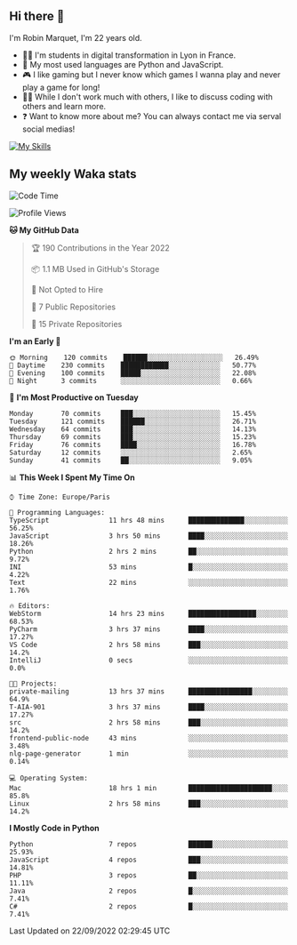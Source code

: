 ## Hi there 👋

I'm Robin Marquet, I'm 22 years old.

- 👨‍💻 I'm students in digital transformation in Lyon in France.
- 🌱 My most used languages are Python and JavaScript.
- 🎮 I like gaming but I never know which games I wanna play and never play a game for long!
- 👯‍♀️ While I don't work much with others, I like to discuss coding with others and learn more.
- ❓ Want to know more about me? You can always contact me via serval social medias!

[![My Skills](https://skillicons.dev/icons?i=js,html,css,docker,express,figma,firebase,graphql,mongodb,mysql,nodejs,py,react,ts,vue)](https://skillicons.dev)

## My weekly Waka stats

<!--START_SECTION:waka-->
![Code Time](http://img.shields.io/badge/Code%20Time-2%2C229%20hrs%2040%20mins-blue)

![Profile Views](http://img.shields.io/badge/Profile%20Views-0-blue)

**🐱 My GitHub Data** 

> 🏆 190 Contributions in the Year 2022
 > 
> 📦 1.1 MB Used in GitHub's Storage 
 > 
> 🚫 Not Opted to Hire
 > 
> 📜 7 Public Repositories 
 > 
> 🔑 15 Private Repositories  
 > 
**I'm an Early 🐤** 

```text
🌞 Morning    120 commits    ██████░░░░░░░░░░░░░░░░░░░   26.49% 
🌆 Daytime    230 commits    ████████████░░░░░░░░░░░░░   50.77% 
🌃 Evening    100 commits    █████░░░░░░░░░░░░░░░░░░░░   22.08% 
🌙 Night      3 commits      ░░░░░░░░░░░░░░░░░░░░░░░░░   0.66%

```
📅 **I'm Most Productive on Tuesday** 

```text
Monday       70 commits     ███░░░░░░░░░░░░░░░░░░░░░░   15.45% 
Tuesday      121 commits    ██████░░░░░░░░░░░░░░░░░░░   26.71% 
Wednesday    64 commits     ███░░░░░░░░░░░░░░░░░░░░░░   14.13% 
Thursday     69 commits     ███░░░░░░░░░░░░░░░░░░░░░░   15.23% 
Friday       76 commits     ████░░░░░░░░░░░░░░░░░░░░░   16.78% 
Saturday     12 commits     ░░░░░░░░░░░░░░░░░░░░░░░░░   2.65% 
Sunday       41 commits     ██░░░░░░░░░░░░░░░░░░░░░░░   9.05%

```


📊 **This Week I Spent My Time On** 

```text
⌚︎ Time Zone: Europe/Paris

💬 Programming Languages: 
TypeScript               11 hrs 48 mins      ██████████████░░░░░░░░░░░   56.25% 
JavaScript               3 hrs 50 mins       ████░░░░░░░░░░░░░░░░░░░░░   18.26% 
Python                   2 hrs 2 mins        ██░░░░░░░░░░░░░░░░░░░░░░░   9.72% 
INI                      53 mins             █░░░░░░░░░░░░░░░░░░░░░░░░   4.22% 
Text                     22 mins             ░░░░░░░░░░░░░░░░░░░░░░░░░   1.76%

🔥 Editors: 
WebStorm                 14 hrs 23 mins      █████████████████░░░░░░░░   68.53% 
PyCharm                  3 hrs 37 mins       ████░░░░░░░░░░░░░░░░░░░░░   17.27% 
VS Code                  2 hrs 58 mins       ███░░░░░░░░░░░░░░░░░░░░░░   14.2% 
IntelliJ                 0 secs              ░░░░░░░░░░░░░░░░░░░░░░░░░   0.0%

🐱‍💻 Projects: 
private-mailing          13 hrs 37 mins      ████████████████░░░░░░░░░   64.9% 
T-AIA-901                3 hrs 37 mins       ████░░░░░░░░░░░░░░░░░░░░░   17.27% 
src                      2 hrs 58 mins       ███░░░░░░░░░░░░░░░░░░░░░░   14.2% 
frontend-public-node     43 mins             ░░░░░░░░░░░░░░░░░░░░░░░░░   3.48% 
nlg-page-generator       1 min               ░░░░░░░░░░░░░░░░░░░░░░░░░   0.14%

💻 Operating System: 
Mac                      18 hrs 1 min        █████████████████████░░░░   85.8% 
Linux                    2 hrs 58 mins       ███░░░░░░░░░░░░░░░░░░░░░░   14.2%

```

**I Mostly Code in Python** 

```text
Python                   7 repos             ██████░░░░░░░░░░░░░░░░░░░   25.93% 
JavaScript               4 repos             ███░░░░░░░░░░░░░░░░░░░░░░   14.81% 
PHP                      3 repos             ██░░░░░░░░░░░░░░░░░░░░░░░   11.11% 
Java                     2 repos             █░░░░░░░░░░░░░░░░░░░░░░░░   7.41% 
C#                       2 repos             █░░░░░░░░░░░░░░░░░░░░░░░░   7.41%

```



 Last Updated on 22/09/2022 02:29:45 UTC
<!--END_SECTION:waka-->
